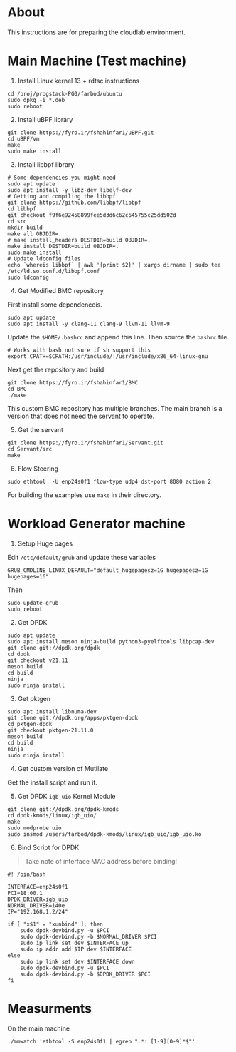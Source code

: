 # About
This instructions are for preparing the cloudlab environment.

# Main Machine (Test machine)
1. Install Linux kernel 13 + rdtsc instructions

```
cd /proj/progstack-PG0/farbod/ubuntu
sudo dpkg -i *.deb
sudo reboot
```

2. Install uBPF library

```
git clone https://fyro.ir/fshahinfar1/uBPF.git
cd uBPF/vm
make
sudo make install
```

3. Install libbpf library

```
# Some dependencies you might need
sudo apt update
sudo apt install -y libz-dev libelf-dev
# Getting and compiling the libbpf
git clone https://github.com/libbpf/libbpf
cd libbpf
git checkout f9f6e92458899fee5d3d6c62c645755c25dd502d
cd src
mkdir build
make all OBJDIR=.
# make install_headers DESTDIR=build OBJDIR=.
make install DESTDIR=build OBJDIR=.
sudo make install
# Update ldconfig files
echo `whereis libbpf` | awk '{print $2}' | xargs dirname | sudo tee /etc/ld.so.conf.d/libbpf.conf
sudo ldconfig
```

4. Get Modified BMC repository

First install some dependenceis.

```
sudo apt update
sudo apt install -y clang-11 clang-9 llvm-11 llvm-9
```

Update the `$HOME/.bashrc` and append this line. Then source the `bashrc` file.

```
# Works with bash not sure if sh support this
export CPATH=$CPATH:/usr/include/:/usr/include/x86_64-linux-gnu
```

Next get the repository and build

```
git clone https://fyro.ir/fshahinfar1/BMC
cd BMC
./make
```

This custom BMC repository has multiple branches. The main branch is a version
that does not need the servant to operate.

5. Get the servant

```
git clone https://fyro.ir/fshahinfar1/Servant.git
cd Servant/src
make
```

6. Flow Steering

```
sudo ethtool  -U enp24s0f1 flow-type udp4 dst-port 8080 action 2
```

For building the examples use `make` in their directory.

# Workload Generator machine

1. Setup Huge pages

Edit `/etc/default/grub` and update these variables

```
GRUB_CMDLINE_LINUX_DEFAULT="default_hugepagesz=1G hugepagesz=1G hugepages=16"
```

Then

```
sudo update-grub
sudo reboot
```

2. Get DPDK

```
sudo apt update
sudo apt install meson ninja-build python3-pyelftools libpcap-dev
git clone git://dpdk.org/dpdk
cd dpdk
git checkout v21.11
meson build
cd build
ninja
sudo ninja install
```

3. Get pktgen

```
sudo apt install libnuma-dev
git clone git://dpdk.org/apps/pktgen-dpdk
cd pktgen-dpdk
git checkout pktgen-21.11.0
meson build
cd build
ninja
sudo ninja install
```

4. Get custom version of Mutilate

Get the install script and run it.

5. Get DPDK `igb_uio` Kernel Module

```
git clone git://dpdk.org/dpdk-kmods
cd dpdk-kmods/linux/igb_uio/
make
sudo modprobe uio
sudo insmod /users/farbod/dpdk-kmods/linux/igb_uio/igb_uio.ko
```

6. Bind Script for DPDK

> Take note of interface MAC address before binding!

```
#! /bin/bash

INTERFACE=enp24s0f1
PCI=18:00.1
DPDK_DRIVER=igb_uio
NORMAL_DRIVER=i40e
IP="192.168.1.2/24"

if [ "x$1" = "xunbind" ]; then
	sudo dpdk-devbind.py -u $PCI
	sudo dpdk-devbind.py -b $NORMAL_DRIVER $PCI
	sudo ip link set dev $INTERFACE up
	sudo ip addr add $IP dev $INTERFACE
else
	sudo ip link set dev $INTERFACE down
	sudo dpdk-devbind.py -u $PCI
	sudo dpdk-devbind.py -b $DPDK_DRIVER $PCI
fi
```

# Measurments

On the main machine

```
./mmwatch 'ethtool -S enp24s0f1 | egrep ".*: [1-9][0-9]*$"'
```

